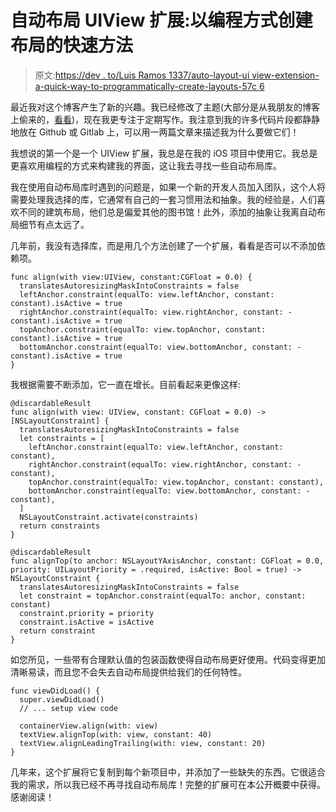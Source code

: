 # 自动布局 UIView 扩展:以编程方式创建布局的快速方法

> 原文:[https://dev . to/Luis Ramos 1337/auto-layout-ui view-extension-a-quick-way-to-programmatically-create-layouts-57c 6](https://dev.to/luisramos1337/auto-layout-uiview-extension-a-quick-way-to-programatically-create-layouts-57c6)

最近我对这个博客产生了新的兴趣。我已经修改了主题(大部分是从我朋友的博客上偷来的，[看看](https://accidental.dev/))，现在我更专注于定期写作。我注意到我的许多代码片段都静静地放在 Github 或 Gitlab 上，可以用一两篇文章来描述我为什么要做它们！

我想说的第一个是一个 UIView 扩展，我总是在我的 iOS 项目中使用它。我总是更喜欢用编程的方式来构建我的界面，这让我去寻找一些自动布局库。

我在使用自动布局库时遇到的问题是，如果一个新的开发人员加入团队，这个人将需要处理我选择的库，它通常有自己的一套习惯用法和抽象。我的经验是，人们喜欢不同的建筑布局，他们总是偏爱其他的图书馆！此外，添加的抽象让我离自动布局细节有点太远了。

几年前，我没有选择库，而是用几个方法创建了一个扩展，看看是否可以不添加依赖项。

```
func align(with view:UIView, constant:CGFloat = 0.0) {
  translatesAutoresizingMaskIntoConstraints = false
  leftAnchor.constraint(equalTo: view.leftAnchor, constant: constant).isActive = true
  rightAnchor.constraint(equalTo: view.rightAnchor, constant: -constant).isActive = true
  topAnchor.constraint(equalTo: view.topAnchor, constant: constant).isActive = true
  bottomAnchor.constraint(equalTo: view.bottomAnchor, constant: -constant).isActive = true
} 
```

我根据需要不断添加，它一直在增长。目前看起来更像这样:

```
@discardableResult
func align(with view: UIView, constant: CGFloat = 0.0) -> [NSLayoutConstraint] {
  translatesAutoresizingMaskIntoConstraints = false
  let constraints = [
    leftAnchor.constraint(equalTo: view.leftAnchor, constant: constant),
    rightAnchor.constraint(equalTo: view.rightAnchor, constant: -constant),
    topAnchor.constraint(equalTo: view.topAnchor, constant: constant),
    bottomAnchor.constraint(equalTo: view.bottomAnchor, constant: -constant),
  ]
  NSLayoutConstraint.activate(constraints)
  return constraints
}

@discardableResult
func alignTop(to anchor: NSLayoutYAxisAnchor, constant: CGFloat = 0.0, priority: UILayoutPriority = .required, isActive: Bool = true) -> NSLayoutConstraint {
  translatesAutoresizingMaskIntoConstraints = false
  let constraint = topAnchor.constraint(equalTo: anchor, constant: constant)
  constraint.priority = priority
  constraint.isActive = isActive
  return constraint
} 
```

如您所见，一些带有合理默认值的包装函数使得自动布局更好使用。代码变得更加清晰易读，而且您不会失去自动布局提供给我们的任何特性。

```
func viewDidLoad() {
  super.viewDidLoad()
  // ... setup view code

  containerView.align(with: view)
  textView.alignTop(with: view, constant: 40)
  textView.alignLeadingTrailing(with: view, constant: 20)
} 
```

几年来，这个扩展将它复制到每个新项目中，并添加了一些缺失的东西。它很适合我的需求，所以我已经不再寻找自动布局库！完整的扩展可在本公开概要中获得。感谢阅读！